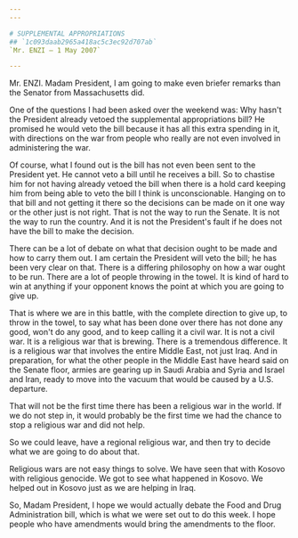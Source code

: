 ```yaml
---
---

# SUPPLEMENTAL APPROPRIATIONS
## `1c093daab2965a418ac5c3ec92d707ab`
`Mr. ENZI — 1 May 2007`

---
```



Mr. ENZI. Madam President, I am going to make even briefer remarks 
than the Senator from Massachusetts did.

One of the questions I had been asked over the weekend was: Why 
hasn't the President already vetoed the supplemental appropriations 
bill? He promised he would veto the bill because it has all this extra 
spending in it, with directions on the war from people who really are 
not even involved in administering the war.

Of course, what I found out is the bill has not even been sent to the 
President yet. He cannot veto a bill until he receives a bill. So to 
chastise him for not having already vetoed the bill when there is a 
hold card keeping him from being able to veto the bill I think is 
unconscionable. Hanging on to that bill and not getting it there so the 
decisions can be made on it one way or the other just is not right. 
That is not the way to run the Senate. It is not the way to run the 
country. And it is not the President's fault if he does not have the 
bill to make the decision.

There can be a lot of debate on what that decision ought to be made 
and how to carry them out. I am certain the President will veto the 
bill; he has been very clear on that. There is a differing philosophy 
on how a war ought to be run. There are a lot of people throwing in the 
towel. It is kind of hard to win at anything if your opponent knows the 
point at which you are going to give up.

That is where we are in this battle, with the complete direction to 
give up, to throw in the towel, to say what has been done over there 
has not done any good, won't do any good, and to keep calling it a 
civil war. It is not a civil war. It is a religious war that is 
brewing. There is a tremendous difference. It is a religious war that 
involves the entire Middle East, not just Iraq. And in preparation, for 
what the other people in the Middle East have heard said on the Senate 
floor, armies are gearing up in Saudi Arabia and Syria and Israel and 
Iran, ready to move into the vacuum that would be caused by a U.S. 
departure.

That will not be the first time there has been a religious war in the 
world. If we do not step in, it would probably be the first time we had 
the chance to stop a religious war and did not help.


So we could leave, have a regional religious war, and then try to 
decide what we are going to do about that.

Religious wars are not easy things to solve. We have seen that with 
Kosovo with religious genocide. We got to see what happened in Kosovo. 
We helped out in Kosovo just as we are helping in Iraq.

So, Madam President, I hope we would actually debate the Food and 
Drug Administration bill, which is what we were set out to do this 
week. I hope people who have amendments would bring the amendments to 
the floor.